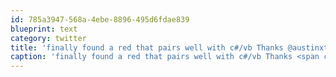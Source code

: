 ```yaml
---
id: 785a3947-568a-4ebe-8896-495d6fdae839
blueprint: text
category: twitter
title: 'finally found a red that pairs well with c#/vb Thanks @austinxt! http://twitpic.com/1t3mly'
caption: 'finally found a red that pairs well with c#/vb Thanks <span class="username username_linked">@<a href="https://twitter.com/austinxt" title="Zenia Austin">austinxt</a></span>! http://twitpic.com/1t3mly'
---
```

